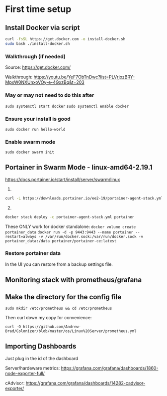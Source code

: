 # First time setup

## Install Docker via script

```bash
curl -fsSL https://get.docker.com -o install-docker.sh
sudo bash ./install-docker.sh
```

### Walkthrough (if needed)

Source: <https://get.docker.com/>

Walkthrough: <https://youtu.be/YeF7ObTnDwc?list=PLVrjozBRY-MpxW0NXUnxoVOy-e-4GxzBq&t=203>

### May or may not need to do this after

`sudo systemctl start docker`
`sudo systemctl enable docker`

### Ensure your install is good

`sudo docker run hello-world`

### Enable swarm mode

`sudo docker swarm init`

## Portainer in Swarm Mode - linux-amd64-2.19.1

<https://docs.portainer.io/start/install/server/swarm/linux>

1.

```bash
curl -L https://downloads.portainer.io/ee2-19/portainer-agent-stack.yml -o portainer-agent-stack.yml
```

2.

```bash
docker stack deploy -c portainer-agent-stack.yml portainer
```

These ONLY work for docker standalone:
`docker volume create portainer_data`
`docker run -d -p 9443:9443 --name portainer --restart=always -v /var/run/docker.sock:/var/run/docker.sock -v portainer_data:/data portainer/portainer-ce:latest`

### Restore portainer data

In the UI you can restore from a backup settings file.

## Monitoring stack with prometheus/grafana

## Make the directory for the config file

`sudo mkdir /etc/prometheus && cd /etc/prometheus`

 Then curl down my copy for convenience:

`curl -O https://github.com/Andrew-Brad/Colonizer/blob/master/os/Linux%20Server/prometheus.yml`

## Importing Dashboards

Just plug in the id of the dashboard

Server/hardeware metrics: https://grafana.com/grafana/dashboards/1860-node-exporter-full/

cAdvisor: https://grafana.com/grafana/dashboards/14282-cadvisor-exporter/
